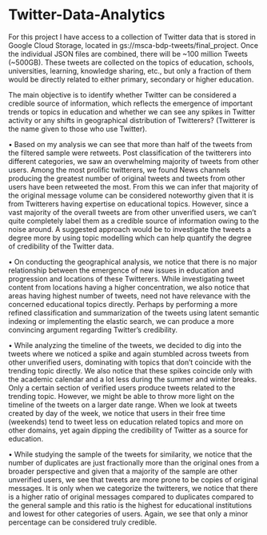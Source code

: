 # Twitter-Data-Analytics

For this project I have access to a collection of Twitter data that is stored in Google Cloud Storage, located in gs://msca-bdp-tweets/final_project.  Once the individual JSON files are combined, there will be ~100 million Tweets (~500GB).  These tweets are collected on the topics of education, schools, universities, learning, knowledge sharing, etc., but only a fraction of them would be directly related to either primary, secondary or higher education.

The main objective is to identify whether Twitter can be considered a credible source of information, which reflects the emergence of important trends or topics in education and whether we can see any spikes in Twitter activity or any shifts in geographical distribution of Twitterers?  (Twitterer is the name given to those who use Twitter).  

• Based on my analysis we can see that more than half of the tweets from the filtered sample were retweets. Post classification of the twitterers into different
categories, we saw an overwhelming majority of tweets from other users. Among the most prolific twitterers, we found News channels
producing the greatest number of original tweets and tweets from other users have been retweeted the most. From this we can infer that
majority of the original message volume can be considered noteworthy given that it is from Twitterers having expertise on educational
topics. However, since a vast majority of the overall tweets are from other unverified users, we can’t quite completely label them as a
credible source of information owing to the noise around. A suggested approach would be to investigate the tweets a degree more by using
topic modelling which can help quantify the degree of credibility of the Twitter data.

• On conducting the geographical analysis, we notice that there is no major relationship between the emergence of new issues in education
and progression and locations of these Twitterers. While investigating tweet content from locations having a higher concentration, we also
notice that areas having highest number of tweets, need not have relevance with the concerned educational topics directly. Perhaps by
performing a more refined classification and summarization of the tweets using latent semantic indexing or implementing the elastic
search, we can produce a more convincing argument regarding Twitter’s credibility.

• While analyzing the timeline of the tweets, we decided to dig into the tweets where we noticed a spike and again stumbled across tweets
from other unverified users, dominating with topics that don’t coincide with the trending topic directly. We also notice that these spikes
coincide only with the academic calendar and a lot less during the summer and winter breaks. Only a certain section of verified users
produce tweets related to the trending topic. However, we might be able to throw more light on the timeline of the tweets on a larger date
range. When we look at tweets created by day of the week, we notice that users in their free time (weekends) tend to tweet less on
education related topics and more on other domains, yet again dipping the credibility of Twitter as a source for education.

• While studying the sample of the tweets for similarity, we notice that the number of duplicates are just fractionally more than the original
ones from a broader perspective and given that a majority of the sample are other unverified users, we see that tweets are more prone to
be copies of original messages. It is only when we categorize the twitterers, we notice that there is a higher ratio of original messages
compared to duplicates compared to the general sample and this ratio is the highest for educational institutions and lowest for other
categories of users. Again, we see that only a minor percentage can be considered truly credible. 

